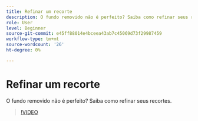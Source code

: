 ```yaml
---
title: Refinar um recorte
description: O fundo removido não é perfeito? Saiba como refinar seus recortes
role: User
level: Beginner
source-git-commit: e45ff88014e4bceea43ab7c45069d73f29987459
workflow-type: tm+mt
source-wordcount: '26'
ht-degree: 0%

---
```


# Refinar um recorte

O fundo removido não é perfeito? Saiba como refinar seus recortes.

>[!VIDEO](https://video.tv.adobe.com/v/3420221?quality=12&learn=on&hidetitle=true)
